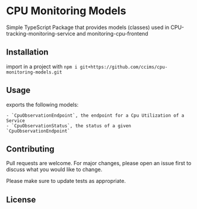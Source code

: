 # CPU Monitoring Models

Simple TypeScript Package that provides models (classes) used in CPU-tracking-monitoring-service and monitoring-cpu-frontend

## Installation

import in a project with `npm i git+https://github.com/ccims/cpu-monitoring-models.git`

## Usage

exports the following models:

    - `CpuObservationEndpoint`, the endpoint for a Cpu Utilization of a Service
    - `CpuObservationStatus`, the status of a given `CpuObservationEndpoint`

## Contributing
Pull requests are welcome. For major changes, please open an issue first to discuss what you would like to change.

Please make sure to update tests as appropriate.

## License